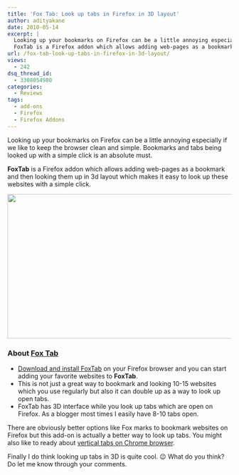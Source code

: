 ```yaml
---
title: 'Fox Tab: Look up tabs in Firefox in 3D layout'
author: adityakane
date: 2010-05-14
excerpt: |
  Looking up your bookmarks on Firefox can be a little annoying especially if we like to keep the browser clean and simple. Bookmarks and tabs being looked up with a simple click is an absolute must.
  FoxTab is a Firefox addon which allows adding web-pages as a bookmark and then looking them up in 3d layout which makes it easy to look up these websites with a simple click.
url: /fox-tab-look-up-tabs-in-firefox-in-3d-layout/
views:
  - 242
dsq_thread_id:
  - 3308054980
categories:
  - Reviews
tags:
  - add-ons
  - Firefox
  - Firefox Addons
---
```

Looking up your bookmarks on Firefox can be a little annoying especially if we like to keep the browser clean and simple. Bookmarks and tabs being looked up with a simple click is an absolute must.

**FoxTab** is a Firefox addon which allows adding web-pages as a bookmark and then looking them up in 3d layout which makes it easy to look up these websites with a simple click.

<a rel="attachment wp-att-24989" href="http://devilsworkshop.org/fox-tab-look-up-tabs-in-firefox-in-3d-layout/fox_tab_3d/"><img class="aligncenter size-full wp-image-24989" title="fox_tab_3d" src="http://cdn.devilsworkshop.org/files/2010/05/fox_tab_3d.png" alt="" width="550" height="325" /></a>

### **About <a href="https://addons.mozilla.org/en-US/firefox/addon/8879/" onclick="_gaq.push(['_trackEvent', 'outbound-article', 'https://addons.mozilla.org/en-US/firefox/addon/8879/', 'Fox Tab']);" >Fox Tab</a>**

  * <a href="https://addons.mozilla.org/en-US/firefox/addon/8879/" onclick="_gaq.push(['_trackEvent', 'outbound-article', 'https://addons.mozilla.org/en-US/firefox/addon/8879/', 'Download and install FoxTab']);" >Download and install FoxTab</a> on your Firefox browser and you can start adding your favorite websites to **FoxTab**.
  * This is not just a great way to bookmark and looking 10-15 websites which you use regularly but also it can double up as a way to look up open tabs.
  * FoxTab has 3D interface while you look up tabs which are open on Firefox. As a blogger most times I easily have 8-10 tabs open.

There are obviously better options like Fox marks to bookmark websites on Firefox but this add-on is actually a better way to look up tabs. You might also like to ready about [vertical tabs on Chrome browser][1].

Finally I do think looking up tabs in 3D is quite cool. 😉 What do you think? Do let me know through your comments.

 [1]: http://devilsworkshop.org/get-vertical-tabs-with-chrome/ "vertical tabs on Chrome browser"
